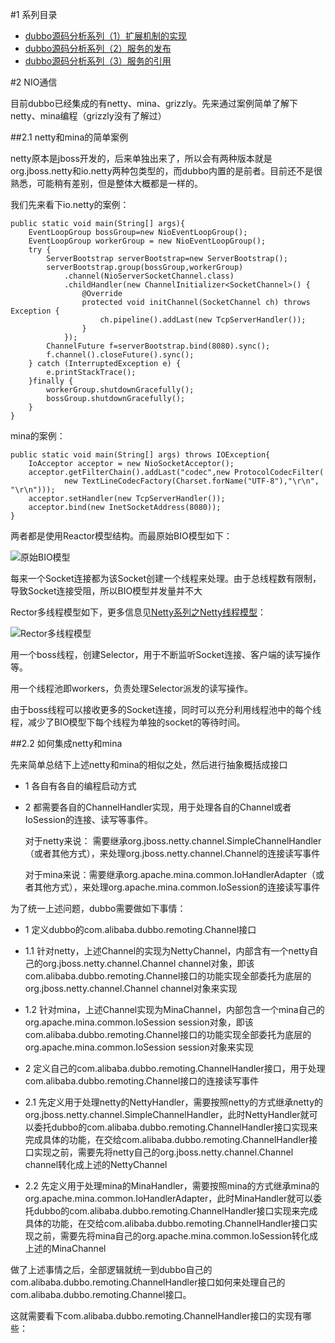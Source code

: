#1 系列目录

-	[dubbo源码分析系列（1）扩展机制的实现](http://my.oschina.net/pingpangkuangmo/blog/508963)
-	[dubbo源码分析系列（2）服务的发布](http://my.oschina.net/pingpangkuangmo/blog/511766)
-	[dubbo源码分析系列（3）服务的引用](http://my.oschina.net/pingpangkuangmo/blog/515673)

#2 NIO通信

目前dubbo已经集成的有netty、mina、grizzly。先来通过案例简单了解下netty、mina编程（grizzly没有了解过）

##2.1 netty和mina的简单案例

netty原本是jboss开发的，后来单独出来了，所以会有两种版本就是org.jboss.netty和io.netty两种包类型的，而dubbo内置的是前者。目前还不是很熟悉，可能稍有差别，但是整体大概都是一样的。

我们先来看下io.netty的案例：

	public static void main(String[] args){
		EventLoopGroup bossGroup=new NioEventLoopGroup();
		EventLoopGroup workerGroup = new NioEventLoopGroup();
		try {
			ServerBootstrap serverBootstrap=new ServerBootstrap();
			serverBootstrap.group(bossGroup,workerGroup)
				.channel(NioServerSocketChannel.class)
				.childHandler(new ChannelInitializer<SocketChannel>() {
					@Override
					protected void initChannel(SocketChannel ch) throws Exception {
						ch.pipeline().addLast(new TcpServerHandler());
					}
				});
			ChannelFuture f=serverBootstrap.bind(8080).sync();
			f.channel().closeFuture().sync();
		} catch (InterruptedException e) {
			e.printStackTrace();
		}finally {  
            workerGroup.shutdownGracefully();  
            bossGroup.shutdownGracefully();  
        }  
	}

mina的案例：

	public static void main(String[] args) throws IOException{
		IoAcceptor acceptor = new NioSocketAcceptor();
		acceptor.getFilterChain().addLast("codec",new ProtocolCodecFilter(
				new TextLineCodecFactory(Charset.forName("UTF-8"),"\r\n", "\r\n")));
		acceptor.setHandler(new TcpServerHandler());  
        acceptor.bind(new InetSocketAddress(8080));  
	}

两者都是使用Reactor模型结构。而最原始BIO模型如下：

![原始BIO模型](https://static.oschina.net/uploads/img/201510/20083738_I5mX.png "原始BIO模型")

每来一个Socket连接都为该Socket创建一个线程来处理。由于总线程数有限制，导致Socket连接受阻，所以BIO模型并发量并不大

Rector多线程模型如下，更多信息见[Netty系列之Netty线程模型](http://www.infoq.com/cn/articles/netty-threading-model)：

![Rector多线程模型](https://static.oschina.net/uploads/img/201510/20083315_ObVg.png "Rector多线程模型")

用一个boss线程，创建Selector，用于不断监听Socket连接、客户端的读写操作等。

用一个线程池即workers，负责处理Selector派发的读写操作。

由于boss线程可以接收更多的Socket连接，同时可以充分利用线程池中的每个线程，减少了BIO模型下每个线程为单独的socket的等待时间。

##2.2 如何集成netty和mina

先来简单总结下上述netty和mina的相似之处，然后进行抽象概括成接口

-	1 各自有各自的编程启动方式
-	2 都需要各自的ChannelHandler实现，用于处理各自的Channel或者IoSession的连接、读写等事件。

	对于netty来说： 需要继承org.jboss.netty.channel.SimpleChannelHandler（或者其他方式），来处理org.jboss.netty.channel.Channel的连接读写事件

	对于mina来说：需要继承org.apache.mina.common.IoHandlerAdapter（或者其他方式），来处理org.apache.mina.common.IoSession的连接读写事件

为了统一上述问题，dubbo需要做如下事情：

-	1 定义dubbo的com.alibaba.dubbo.remoting.Channel接口

-	1.1 针对netty，上述Channel的实现为NettyChannel，内部含有一个netty自己的org.jboss.netty.channel.Channel channel对象，即该com.alibaba.dubbo.remoting.Channel接口的功能实现全部委托为底层的org.jboss.netty.channel.Channel channel对象来实现

-	1.2 针对mina，上述Channel实现为MinaChannel，内部包含一个mina自己的org.apache.mina.common.IoSession session对象，即该com.alibaba.dubbo.remoting.Channel接口的功能实现全部委托为底层的org.apache.mina.common.IoSession session对象来实现


-	2 定义自己的com.alibaba.dubbo.remoting.ChannelHandler接口，用于处理com.alibaba.dubbo.remoting.Channel接口的连接读写事件

-	2.1 先定义用于处理netty的NettyHandler，需要按照netty的方式继承netty的org.jboss.netty.channel.SimpleChannelHandler，此时NettyHandler就可以委托dubbo的com.alibaba.dubbo.remoting.ChannelHandler接口实现来完成具体的功能，在交给com.alibaba.dubbo.remoting.ChannelHandler接口实现之前，需要先将netty自己的org.jboss.netty.channel.Channel channel转化成上述的NettyChannel

-	2.2 先定义用于处理mina的MinaHandler，需要按照mina的方式继承mina的org.apache.mina.common.IoHandlerAdapter，此时MinaHandler就可以委托dubbo的com.alibaba.dubbo.remoting.ChannelHandler接口实现来完成具体的功能，在交给com.alibaba.dubbo.remoting.ChannelHandler接口实现之前，需要先将mina自己的org.apache.mina.common.IoSession转化成上述的MinaChannel

做了上述事情之后，全部逻辑就统一到dubbo自己的com.alibaba.dubbo.remoting.ChannelHandler接口如何来处理自己的com.alibaba.dubbo.remoting.Channel接口。

这就需要看下com.alibaba.dubbo.remoting.ChannelHandler接口的实现有哪些：








